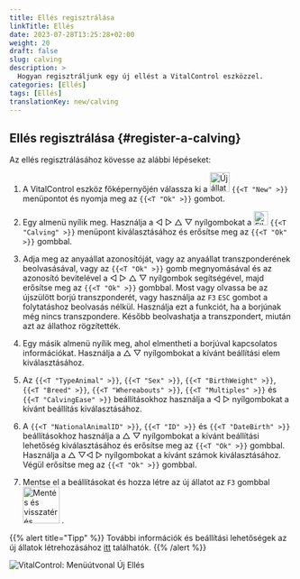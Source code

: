 ```yaml
---
title: Ellés regisztrálása
linkTitle: Ellés
date: 2023-07-28T13:25:28+02:00
weight: 20
draft: false
slug: calving
description: >
  Hogyan regisztráljunk egy új ellést a VitalControl eszközzel.
categories: [Ellés]
tags: [Ellés]
translationKey: new/calving
---
```

## Ellés regisztrálása {#register-a-calving}

Az ellés regisztrálásához kövesse az alábbi lépéseket:

1. A VitalControl eszköz főképernyőjén válassza ki a <img src="/icons/main/new-animal.svg" width="35" align="bottom" alt="Új állat" /> `{{<T "New" >}}` menüpontot és nyomja meg az `{{<T "Ok" >}}` gombot.

2. Egy almenü nyílik meg. Használja a ◁ ▷ △ ▽ nyílgombokat a <img src="/icons/actions/calving.svg" width="25" align="bottom" alt="Ellés" /> `{{<T "Calving" >}}` menüpont kiválasztásához és erősítse meg az `{{<T "Ok" >}}` gombbal.

3. Adja meg az anyaállat azonosítóját, vagy az anyaállat transzponderének beolvasásával, vagy az `{{<T "Ok" >}}` gomb megnyomásával és az azonosító bevitelével a ◁ ▷ △ ▽ nyílgombok segítségével, majd erősítse meg az `{{<T "Ok" >}}` gombbal. Most vagy olvassa be az újszülött borjú transzponderét, vagy használja az `F3` `ESC` gombot a folytatáshoz beolvasás nélkül. Használja ezt a funkciót, ha a borjúnak még nincs transzpondere. Később beolvashatja a transzpondert, miután azt az állathoz rögzítették.

4. Egy másik almenü nyílik meg, ahol elmentheti a borjúval kapcsolatos információkat. Használja a △ ▽ nyílgombokat a kívánt beállítási elem kiválasztásához.

5. Az `{{<T "TypeAnimal" >}}`, `{{<T "Sex" >}}`, `{{<T "BirthWeight" >}}`, `{{<T "Breed" >}}`, `{{<T "Whereabouts" >}}`, `{{<T "Multiples" >}}` és `{{<T "CalvingEase" >}}` beállításokhoz használja a ◁ ▷ nyílgombokat a kívánt beállítás kiválasztásához.

6. A `{{<T "NationalAnimalID" >}}`, `{{<T "ID" >}}` és `{{<T "DateBirth" >}}` beállításokhoz használja a △ ▽ nyílgombokat a kívánt beállítási lehetőség kiválasztásához és erősítse meg az `{{<T "Ok" >}}` gombbal. Használja a △ ▽◁ ▷ nyílgombokat a kívánt számok kiválasztásához. Végül erősítse meg az `{{<T "Ok" >}}` gombbal.

7. Mentse el a beállításokat és hozza létre az új állatot az `F3` gombbal &nbsp;<img src="/icons/footer/save_exit.svg" width="65" align="bottom" alt="Mentés és visszatérés" />&nbsp;.

{{% alert title="Tipp" %}}
További információk és beállítási lehetőségek az új állatok létrehozásához [itt](../../settings/animal-registration/) találhatók.
{{% /alert %}}


   ![VitalControl: Menüútvonal Új Ellés](../images/calving.png "Ellés regisztrálása")
